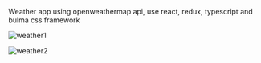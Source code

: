 Weather app using openweathermap api,
use react, redux, typescript and bulma css framework

![weather1](https://user-images.githubusercontent.com/52834318/122840997-d429e000-d2c0-11eb-9809-ee66c287cb2b.png)

![weather2](https://user-images.githubusercontent.com/52834318/122841001-d5f3a380-d2c0-11eb-89df-1d456b4e9b39.png)

